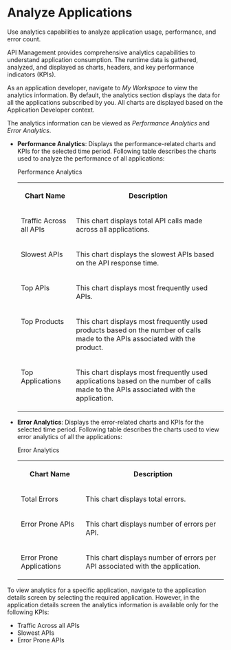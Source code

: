 <!-- loiodeb57dd871b842b0bfbd812657941791 -->

# Analyze Applications

Use analytics capabilities to analyze application usage, performance, and error count.

API Management provides comprehensive analytics capabilities to understand application consumption. The runtime data is gathered, analyzed, and displayed as charts, headers, and key performance indicators \(KPIs\).

As an application developer, navigate to *My Workspace* to view the analytics information. By default, the analytics section displays the data for all the applications subscribed by you. All charts are displayed based on the Application Developer context.

The analytics information can be viewed as *Performance Analytics* and *Error Analytics*.

-   **Performance Analytics**: Displays the performance-related charts and KPIs for the selected time period. Following table describes the charts used to analyze the performance of all applications:

    <a name="loiodeb57dd871b842b0bfbd812657941791__table_kfd_25p_tgb"/>Performance Analytics


    <table>
    <tr>
    <th valign="top">

    Chart Name


    
    </th>
    <th valign="top">

    Description


    
    </th>
    </tr>
    <tr>
    <td valign="top">

    Traffic Across all APIs


    
    </td>
    <td valign="top">

    This chart displays total API calls made across all applications.


    
    </td>
    </tr>
    <tr>
    <td valign="top">

    Slowest APIs


    
    </td>
    <td valign="top">

    This chart displays the slowest APIs based on the API response time.


    
    </td>
    </tr>
    <tr>
    <td valign="top">

    Top APIs


    
    </td>
    <td valign="top">

    This chart displays most frequently used APIs.


    
    </td>
    </tr>
    <tr>
    <td valign="top">

    Top Products


    
    </td>
    <td valign="top">

    This chart displays most frequently used products based on the number of calls made to the APIs associated with the product.


    
    </td>
    </tr>
    <tr>
    <td valign="top">

    Top Applications


    
    </td>
    <td valign="top">

    This chart displays most frequently used applications based on the number of calls made to the APIs associated with the application.


    
    </td>
    </tr>
    </table>
    
-   **Error Analytics**: Displays the error-related charts and KPIs for the selected time period. Following table describes the charts used to view error analytics of all the applications:

    <a name="loiodeb57dd871b842b0bfbd812657941791__table_rby_nvp_tgb"/>Error Analytics


    <table>
    <tr>
    <th valign="top">

    Chart Name


    
    </th>
    <th valign="top">

    Description


    
    </th>
    </tr>
    <tr>
    <td valign="top">

    Total Errors


    
    </td>
    <td valign="top">

    This chart displays total errors.


    
    </td>
    </tr>
    <tr>
    <td valign="top">

    Error Prone APIs


    
    </td>
    <td valign="top">

    This chart displays number of errors per API.


    
    </td>
    </tr>
    <tr>
    <td valign="top">

    Error Prone Applications


    
    </td>
    <td valign="top">

    This chart displays number of errors per API associated with the application.


    
    </td>
    </tr>
    </table>
    

To view analytics for a specific application, navigate to the application details screen by selecting the required application. However, in the application details screen the analytics information is available only for the following KPIs:

-   Traffic Across all APIs
-   Slowest APIs
-   Error Prone APIs

